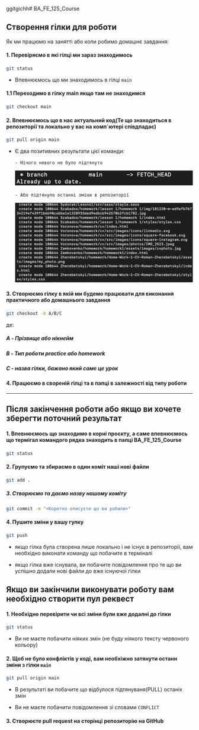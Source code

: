ggitgichh# BA_FE_125_Course

## Створення гілки для роботи

Як ми працюмо на занятті або коли робимо домашнє завдання:

#### 1. Перевіряємо в які гілці ми зараз знаходимось

```sh
git status
```

- Впевнюємось що ми знаходимось в гілці `main`

#### 1.1 Переходимо в гілку main якщо там не знаходимся

```sh
git checkout main
```

#### 2. Впевнюємось що в нас актуальний код(Те що знаходиться в репозиторії та локально у вас на комп`ютері співдпадає)

```sh
git pull origin main
```

- Є два позитивних результати цієї команди:

      - Нічого невого не було підтянуто

  ![Alt text](<Screenshot 2023-09-14 at 15.49.39.png>)

      - Або підтянуло останні зміни в репозиторії

  ![Alt text](<Screenshot 2023-09-14 at 15.50.04.png>)

#### 3. Створюємо гілку в якій ми будемо працювати для виконання практичного або домашнього завдання

```sh
git checkout -b A/B/C
```

де:

##### A - Прізвище або нікнейм

##### B - Тип роботи practice або homework

##### C - назва гілки, бажано який саме це урок

#### 4. Працюємо в свореній гілці та в папці в залежності від типу роботи

---

## Після закінчення роботи або якщо ви хочете зберегти поточний результат

#### 1. Впевнюємось що знаходимо в корні проєкту, а саме впевнюємось що термігал командого рядка знаходить в папці BA_FE_125_Course

```sh
git status
```

#### 2. Групуємо та збираємо в один коміт наші нові файли

```sh
git add .
```

##### 3. Створюємо та даємо назву нашому коміту

```sh
git commit -m "<Коротко описуєте що ви робили>"
```

#### 4. Пушите зміни у вашу гулку

```sh
git push
```

- якщо гілка була створена лише локально і не існує в репозиторії, вам необхідно виконати команду що побачите в терміналі

- якщо гілка вже існувала, ви побачите повідомлення про те що ви успішно додали нові файли до вже існуючої гілки

## Якщо ви закінчили виконувати роботу вам необхідно створити пул реквест

#### 1. Необхідно перевірити чи всі зміни були вже додалні до гілки

```sh
git status
```

- Ви не маєте побачити ніяких змін (не буду ніякого тексту червоного кольору)

#### 2. Щоб не було конфліктів у коді, вам необхіжно затянути останн зміни з гілки `main`

```sh
git pull origin main
```

- В результаті ви побачите що відбулося підтянуваня(PULL) останіх змін

- Ви не маєте побачити повідомлення зі словами `CONFLICT`

#### 3. Створюєте pull request на сторінці репозиторію на GitHub
